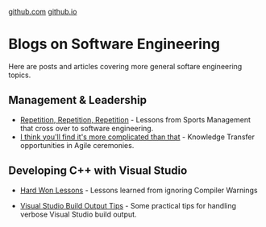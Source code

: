 [github.com](https://github.com/donnachaforde/donnachaforde.github.io) [github.io](https://donnachaforde.github.io)

# Blogs on Software Engineering
Here are posts and articles covering more general softare engineering topics. 


## Management & Leadership



* [Repetition, Repetition, Repetition](./lessons-from-sport/repetition.md) - Lessons from Sports Management that cross over to software engineering.
* [I think you'll find it's more complicated than that](./more-complicated/more-complicated.md) - Knowledge Transfer opportunities in Agile ceremonies.


## Developing C++ with Visual Studio

* [Hard Won Lessons](./hard-won-lessons/compiler-warnings.md) - Lessons learned from ignoring Compiler Warnings

* [Visual Studio Build Output Tips](./visual-studio-builds/visual-studio-build-output-tips.md) - Some practical tips for handling verbose Visual Studio build output.





